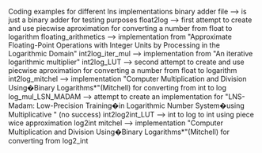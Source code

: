 Coding examples for different lns implementations
binary adder file         --> is just a binary adder for testing purposes
float2log                     --> first attempt to create and use piecwise aproximation for converting a number from float to logarithm
floating_arithmetics    --> implementation from "Approximate Floating-Point Operations with Integer Units by Processing in the Logarithmic Domain"
int2log_iter_mul          --> implementation from "An iterative logarithmic multiplier" 
int2log_LUT                 --> second attempt to create and use piecwise aproximation for converting a number from float to logarithm
int2log_mitchel           --> implementation  "Computer Multiplication and Division Using�Binary Logarithms*"(Mitchell) for converting from int to log
log_mul_LSN_MADAM --> attempt to create an implementation for "LNS-Madam: Low-Precision Training�in Logarithmic Number System�using Multiplicative " (no success)
int2log2int_LUT                 --> int to log to int using piece wice approximation
log2int mitchel            --> implementation  "Computer Multiplication and Division Using�Binary Logarithms*"(Mitchell) for converting from log2_int

